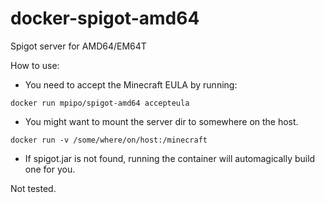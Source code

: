 # docker-spigot-amd64
Spigot server for AMD64/EM64T

How to use:

- You need to accept the Minecraft EULA by running:

```
docker run mpipo/spigot-amd64 accepteula
```

- You might want to mount the server dir to somewhere on the host.

```
docker run -v /some/where/on/host:/minecraft
```

- If spigot.jar is not found, running the container will automagically build one for you.

Not tested.
